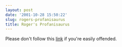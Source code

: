 ```yaml
---
layout: post
date: '2001-10-28 15:50:22'
slug: rogers-profanisaurus
title: Roger's Profanisaurus
---
```


Please don't follow this [link](http://www.viz.co.uk/profanisaurus/profanis.htm) if you're easily offended.